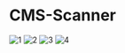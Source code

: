 # CMS-Scanner
![1](https://user-images.githubusercontent.com/116445223/201166007-2ad2243c-16f7-4b1c-9734-4e000916d2b9.png)
![2](https://user-images.githubusercontent.com/116445223/201166019-fde29095-a4d7-47fb-b16f-b2517ff787dc.png)
![3](https://user-images.githubusercontent.com/116445223/201166026-de75389e-913e-4f76-8afb-f4bb039e07c4.png)
![4](https://user-images.githubusercontent.com/116445223/201166035-5c536b85-e713-44a5-b7a5-321f72aa7cff.png)
